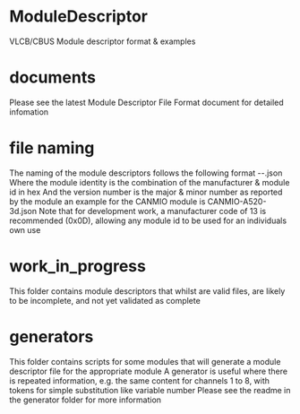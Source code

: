 # ModuleDescriptor
VLCB/CBUS Module descriptor format &amp; examples

# documents
Please see the latest Module Descriptor File Format document for detailed infomation

# file naming
The naming of the module descriptors follows the following format
<module name>-<module identity>-<version>.json
Where the module identity is the combination of the manufacturer & module id in hex
And the version number is the major & minor number as reported by the module
an example for the CANMIO module is CANMIO-A520-3d.json
Note that for development work, a manufacturer code of 13 is recommended (0x0D), allowing any module id to be used for an individuals own use

# work_in_progress
This folder contains module descriptors that whilst are valid files, are likely to be incomplete, and not yet validated as complete

# generators
This folder contains scripts for some modules that will generate a module descriptor file for the appropriate module
A generator is useful where there is repeated information, e.g. the same content for channels 1 to 8, with tokens for simple substitution like variable number
Please see the readme in the generator folder for more information


